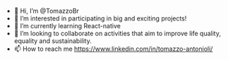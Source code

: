 - 👋 Hi, I’m @TomazzoBr
- 👀 I’m interested in participating in big and exciting projects!
- 🌱 I’m currently learning React-native
- 💞️ I’m looking to collaborate on activities that aim to improve life quality, equality and sustainability.
- 📫 How to reach me https://www.linkedin.com/in/tomazzo-antonioli/

<!---
TomazzoBr/TomazzoBr is a ✨ special ✨ repository because its `README.md` (this file) appears on your GitHub profile.
You can click the Preview link to take a look at your changes.
--->
